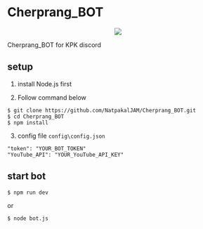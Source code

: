 # Cherprang_BOT
<p align=center>
<a target="_blank" href="http://nodejs.org/download/" title="Node version"><img src="https://img.shields.io/badge/node.js-%3E=_6.0-green.svg"></a>
</p>

Cherprang_BOT for KPK discord

## setup

1. install Node.js first

2. Follow command below

```
$ git clone https://github.com/NatpakalJAM/Cherprang_BOT.git
$ cd Cherprang_BOT
$ npm install
```

3. config file `config\config.json`

```
"token": "YOUR_BOT_TOKEN"
"YouTube_API": "YOUR_YouTube_API_KEY"
```

## start bot

```
$ npm run dev
```

or

```
$ node bot.js
```
